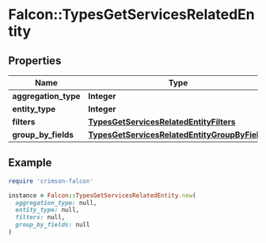 # Falcon::TypesGetServicesRelatedEntity

## Properties

| Name | Type | Description | Notes |
| ---- | ---- | ----------- | ----- |
| **aggregation_type** | **Integer** |  | [optional] |
| **entity_type** | **Integer** |  | [optional] |
| **filters** | [**TypesGetServicesRelatedEntityFilters**](TypesGetServicesRelatedEntityFilters.md) |  | [optional] |
| **group_by_fields** | [**TypesGetServicesRelatedEntityGroupByFields**](TypesGetServicesRelatedEntityGroupByFields.md) |  | [optional] |

## Example

```ruby
require 'crimson-falcon'

instance = Falcon::TypesGetServicesRelatedEntity.new(
  aggregation_type: null,
  entity_type: null,
  filters: null,
  group_by_fields: null
)
```

